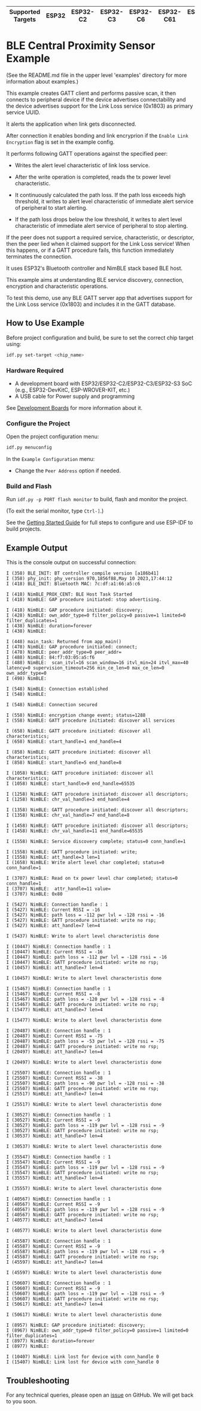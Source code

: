 | Supported Targets | ESP32 | ESP32-C2 | ESP32-C3 | ESP32-C6 | ESP32-C61 | ESP32-H2 | ESP32-S3 |
| ----------------- | ----- | -------- | -------- | -------- | --------- | -------- | -------- |

# BLE Central Proximity Sensor Example

(See the README.md file in the upper level 'examples' directory for more information about examples.)

This example creates GATT client and performs passive scan, it then connects to peripheral device if the device advertises connectability and the device advertises support for the Link Loss service (0x1803) as primary service UUID.

It alerts the application when link gets disconnected.

After connection it enables bonding and link encryprion if the `Enable Link Encryption` flag is set in the example config.

It performs following GATT operations against the specified peer:

* Writes the alert level characteristic of link loss service.

* After the write operation is completed, reads the tx power level characteristic.

* It continuously calculated the path loss. If the path loss exceeds high threshold, it writes to alert level characteristic of immediate alert service of peripheral to start alerting.

* If the path loss drops below the low threshold, it writes to alert level characteristic of immediate alert service of peripheral to stop alerting.

If the peer does not support a required service, characteristic, or descriptor, then the peer lied when it claimed support for the Link Loss service! When this happens, or if a GATT procedure fails, this function immediately terminates the connection.

It uses ESP32's Bluetooth controller and NimBLE stack based BLE host.

This example aims at understanding BLE service discovery, connection, encryption and characteristic operations.

To test this demo, use any BLE GATT server app that advertises support for the Link Loss service (0x1803) and includes it in the GATT database.

## How to Use Example

Before project configuration and build, be sure to set the correct chip target using:

```bash
idf.py set-target <chip_name>
```

### Hardware Required

* A development board with ESP32/ESP32-C2/ESP32-C3/ESP32-S3 SoC (e.g., ESP32-DevKitC, ESP-WROVER-KIT, etc.)
* A USB cable for Power supply and programming

See [Development Boards](https://www.espressif.com/en/products/devkits) for more information about it.

### Configure the Project

Open the project configuration menu: 

```bash
idf.py menuconfig
```

In the `Example Configuration` menu:

* Change the `Peer Address` option if needed.

### Build and Flash

Run `idf.py -p PORT flash monitor` to build, flash and monitor the project.

(To exit the serial monitor, type ``Ctrl-]``.)

See the [Getting Started Guide](https://idf.espressif.com/) for full steps to configure and use ESP-IDF to build projects.

## Example Output

This is the console output on successful connection:

```
I (358) BLE_INIT: BT controller compile version [a186b41]
I (358) phy_init: phy_version 970,1856f88,May 10 2023,17:44:12
I (418) BLE_INIT: Bluetooth MAC: 7c:df:a1:66:a5:c6

I (418) NimBLE_PROX_CENT: BLE Host Task Started
I (418) NimBLE: GAP procedure initiated: stop advertising.

I (418) NimBLE: GAP procedure initiated: discovery; 
I (428) NimBLE: own_addr_type=0 filter_policy=0 passive=1 limited=0 filter_duplicates=1 
I (438) NimBLE: duration=forever
I (438) NimBLE: 

I (448) main_task: Returned from app_main()
I (478) NimBLE: GAP procedure initiated: connect; 
I (478) NimBLE: peer_addr_type=0 peer_addr=
I (488) NimBLE: 84:f7:03:05:a5:f6
I (488) NimBLE:  scan_itvl=16 scan_window=16 itvl_min=24 itvl_max=40 latency=0 supervision_timeout=256 min_ce_len=0 max_ce_len=0 own_addr_type=0
I (498) NimBLE: 

I (548) NimBLE: Connection established 
I (548) NimBLE: 

I (548) NimBLE: Connection secured

I (558) NimBLE: encryption change event; status=1288 
I (558) NimBLE: GATT procedure initiated: discover all services

I (658) NimBLE: GATT procedure initiated: discover all characteristics; 
I (658) NimBLE: start_handle=1 end_handle=4

I (858) NimBLE: GATT procedure initiated: discover all characteristics; 
I (858) NimBLE: start_handle=5 end_handle=8

I (1058) NimBLE: GATT procedure initiated: discover all characteristics; 
I (1058) NimBLE: start_handle=9 end_handle=65535

I (1258) NimBLE: GATT procedure initiated: discover all descriptors; 
I (1258) NimBLE: chr_val_handle=3 end_handle=4

I (1358) NimBLE: GATT procedure initiated: discover all descriptors; 
I (1358) NimBLE: chr_val_handle=7 end_handle=8

I (1458) NimBLE: GATT procedure initiated: discover all descriptors; 
I (1458) NimBLE: chr_val_handle=11 end_handle=65535

I (1558) NimBLE: Service discovery complete; status=0 conn_handle=1

I (1558) NimBLE: GATT procedure initiated: write; 
I (1558) NimBLE: att_handle=3 len=1
I (1658) NimBLE: Write alert level char completed; status=0 conn_handle=1

I (3707) NimBLE: Read on tx power level char completed; status=0 conn_handle=1
I (3707) NimBLE:  attr_handle=11 value=
I (3707) NimBLE: 0x80

I (5427) NimBLE: Connection handle : 1
I (5427) NimBLE: Current RSSI = -16
I (5427) NimBLE: path loss = -112 pwr lvl = -128 rssi = -16
I (5427) NimBLE: GATT procedure initiated: write no rsp; 
I (5427) NimBLE: att_handle=7 len=4

I (5437) NimBLE: Write to alert level characteristis done

I (10447) NimBLE: Connection handle : 1
I (10447) NimBLE: Current RSSI = -16
I (10447) NimBLE: path loss = -112 pwr lvl = -128 rssi = -16
I (10447) NimBLE: GATT procedure initiated: write no rsp; 
I (10457) NimBLE: att_handle=7 len=4

I (10457) NimBLE: Write to alert level characteristis done

I (15467) NimBLE: Connection handle : 1
I (15467) NimBLE: Current RSSI = -8
I (15467) NimBLE: path loss = -120 pwr lvl = -128 rssi = -8
I (15467) NimBLE: GATT procedure initiated: write no rsp; 
I (15477) NimBLE: att_handle=7 len=4

I (15477) NimBLE: Write to alert level characteristis done

I (20487) NimBLE: Connection handle : 1
I (20487) NimBLE: Current RSSI = -75
I (20487) NimBLE: path loss = -53 pwr lvl = -128 rssi = -75
I (20487) NimBLE: GATT procedure initiated: write no rsp; 
I (20497) NimBLE: att_handle=7 len=4

I (20497) NimBLE: Write to alert level characteristis done

I (25507) NimBLE: Connection handle : 1
I (25507) NimBLE: Current RSSI = -38
I (25507) NimBLE: path loss = -90 pwr lvl = -128 rssi = -38
I (25507) NimBLE: GATT procedure initiated: write no rsp; 
I (25517) NimBLE: att_handle=7 len=4

I (25517) NimBLE: Write to alert level characteristis done

I (30527) NimBLE: Connection handle : 1
I (30527) NimBLE: Current RSSI = -9
I (30527) NimBLE: path loss = -119 pwr lvl = -128 rssi = -9
I (30527) NimBLE: GATT procedure initiated: write no rsp; 
I (30537) NimBLE: att_handle=7 len=4

I (30537) NimBLE: Write to alert level characteristis done

I (35547) NimBLE: Connection handle : 1
I (35547) NimBLE: Current RSSI = -9
I (35547) NimBLE: path loss = -119 pwr lvl = -128 rssi = -9
I (35547) NimBLE: GATT procedure initiated: write no rsp; 
I (35557) NimBLE: att_handle=7 len=4

I (35557) NimBLE: Write to alert level characteristis done

I (40567) NimBLE: Connection handle : 1
I (40567) NimBLE: Current RSSI = -9
I (40567) NimBLE: path loss = -119 pwr lvl = -128 rssi = -9
I (40567) NimBLE: GATT procedure initiated: write no rsp; 
I (40577) NimBLE: att_handle=7 len=4

I (40577) NimBLE: Write to alert level characteristis done

I (45587) NimBLE: Connection handle : 1
I (45587) NimBLE: Current RSSI = -9
I (45587) NimBLE: path loss = -119 pwr lvl = -128 rssi = -9
I (45587) NimBLE: GATT procedure initiated: write no rsp; 
I (45597) NimBLE: att_handle=7 len=4

I (45597) NimBLE: Write to alert level characteristis done

I (50607) NimBLE: Connection handle : 1
I (50607) NimBLE: Current RSSI = -9
I (50607) NimBLE: path loss = -119 pwr lvl = -128 rssi = -9
I (50607) NimBLE: GATT procedure initiated: write no rsp; 
I (50617) NimBLE: att_handle=7 len=4

I (50617) NimBLE: Write to alert level characteristis done

I (8957) NimBLE: GAP procedure initiated: discovery; 
I (8967) NimBLE: own_addr_type=0 filter_policy=0 passive=1 limited=0 filter_duplicates=1 
I (8977) NimBLE: duration=forever
I (8977) NimBLE: 

I (10407) NimBLE: Link lost for device with conn_handle 0
I (15407) NimBLE: Link lost for device with conn_handle 0

```

## Troubleshooting

For any technical queries, please open an [issue](https://github.com/espressif/esp-idf/issues) on GitHub. We will get back to you soon.
